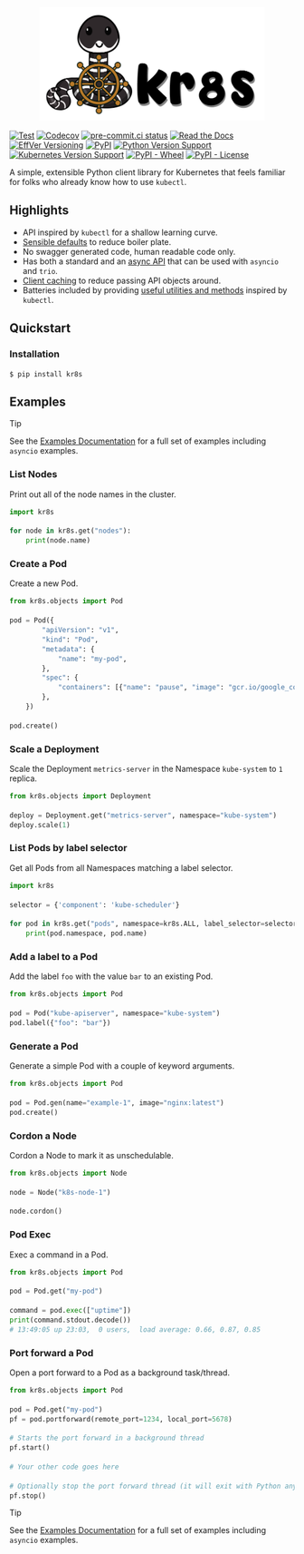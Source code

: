 <div style="text-align: center; width: 100%;"><img src="https://github.com/kr8s-org/kr8s/raw/v0.17.2/branding/logo-wide.png" style="max-height: 200px;" /></div>

[![Test](https://github.com/kr8s-org/kr8s/actions/workflows/test-kr8s.yaml/badge.svg)](https://github.com/kr8s-org/kr8s/actions/workflows/test.yaml)
[![Codecov](https://img.shields.io/codecov/c/gh/kr8s-org/kr8s?logo=codecov&logoColor=ffffff)](https://app.codecov.io/gh/kr8s-org/kr8s)
[![pre-commit.ci status](https://results.pre-commit.ci/badge/github/kr8s-org/kr8s/main.svg)](https://results.pre-commit.ci/latest/github/kr8s-org/kr8s/main)
[![Read the Docs](https://img.shields.io/readthedocs/kr8s?logo=readthedocs&logoColor=white)](https://docs.kr8s.org/en/stable/)
[![EffVer Versioning](https://img.shields.io/badge/version_scheme-EffVer-0097a7)](https://jacobtomlinson.dev/effver)
[![PyPI](https://img.shields.io/pypi/v/kr8s)](https://pypi.org/project/kr8s/)
[![Python Version Support](https://img.shields.io/badge/Python%20support-3.8%7C3.9%7C3.10%7C3.11%7C3.12-blue)](https://pypi.org/project/kr8s/)
[![Kubernetes Version Support](https://img.shields.io/badge/Kubernetes%20support-1.28%7C1.29%7C1.30-blue)](https://docs.kr8s.org/en/stable/installation.html#supported-kubernetes-versions)
[![PyPI - Wheel](https://img.shields.io/pypi/wheel/kr8s)](https://pypi.org/project/kr8s/)
[![PyPI - License](https://img.shields.io/pypi/l/kr8s)](https://pypi.org/project/kr8s/)

A simple, extensible Python client library for Kubernetes that feels familiar for folks who already know how to use `kubectl`.

## Highlights

- API inspired by `kubectl` for a shallow learning curve.
- [Sensible defaults](https://docs.kr8s.org/en/stable/authentication.html) to reduce boiler plate.
- No swagger generated code, human readable code only.
- Has both a standard and an [async API](https://docs.kr8s.org/en/stable/asyncio.html) that can be used with `asyncio` and `trio`.
- [Client caching](https://docs.kr8s.org/en/stable/client.html#client-caching) to reduce passing API objects around.
- Batteries included by providing [useful utilities and methods](https://docs.kr8s.org/en/stable/examples/pod_operations.html) inspired by `kubectl`.

## Quickstart

### Installation

```console
$ pip install kr8s
```

## Examples

> [!TIP]
> See the [Examples Documentation](https://docs.kr8s.org/en/stable/examples/) for a full set of examples including `asyncio` examples.

### List Nodes

Print out all of the node names in the cluster.

```python
import kr8s

for node in kr8s.get("nodes"):
    print(node.name)
```

### Create a Pod

Create a new Pod.

```python
from kr8s.objects import Pod

pod = Pod({
        "apiVersion": "v1",
        "kind": "Pod",
        "metadata": {
            "name": "my-pod",
        },
        "spec": {
            "containers": [{"name": "pause", "image": "gcr.io/google_containers/pause",}]
        },
    })

pod.create()
```

### Scale a Deployment

Scale the Deployment `metrics-server` in the Namespace `kube-system` to `1` replica.

```python
from kr8s.objects import Deployment

deploy = Deployment.get("metrics-server", namespace="kube-system")
deploy.scale(1)
```

### List Pods by label selector

Get all Pods from all Namespaces matching a label selector.

```python
import kr8s

selector = {'component': 'kube-scheduler'}

for pod in kr8s.get("pods", namespace=kr8s.ALL, label_selector=selector):
    print(pod.namespace, pod.name)
```

### Add a label to a Pod

Add the label `foo` with the value `bar` to an existing Pod.

```python
from kr8s.objects import Pod

pod = Pod("kube-apiserver", namespace="kube-system")
pod.label({"foo": "bar"})
```

### Generate a Pod

Generate a simple Pod with a couple of keyword arguments.

```python
from kr8s.objects import Pod

pod = Pod.gen(name="example-1", image="nginx:latest")
pod.create()
```

### Cordon a Node

Cordon a Node to mark it as unschedulable.

```python
from kr8s.objects import Node

node = Node("k8s-node-1")

node.cordon()
```

### Pod Exec

Exec a command in a Pod.

```python
from kr8s.objects import Pod

pod = Pod.get("my-pod")

command = pod.exec(["uptime"])
print(command.stdout.decode())
# 13:49:05 up 23:03,  0 users,  load average: 0.66, 0.87, 0.85
```

### Port forward a Pod

Open a port forward to a Pod as a background task/thread.

```python
from kr8s.objects import Pod

pod = Pod.get("my-pod")
pf = pod.portforward(remote_port=1234, local_port=5678)

# Starts the port forward in a background thread
pf.start()

# Your other code goes here

# Optionally stop the port forward thread (it will exit with Python anyway)
pf.stop()
```

> [!TIP]
> See the [Examples Documentation](https://docs.kr8s.org/en/stable/examples/) for a full set of examples including `asyncio` examples.
